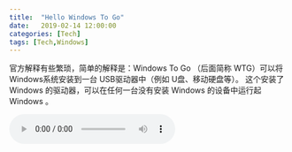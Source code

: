 ```yaml
---
title:  "Hello Windows To Go"
date:   2019-02-14 12:00:00
categories: [Tech]
tags: [Tech,Windows]
---
```


官方解释有些繁琐，简单的解释是：Windows To Go （后面简称 WTG）可以将 Windows系统安装到一台 USB驱动器中（例如 U盘、移动硬盘等）。
这个安装了 Windows 的驱动器，可以在任何一台没有安装 Windows 的设备中运行起 Windows 。

<audio controls="controls">
  <source src="/20210101_1.mp3" type="audio/mpeg">
</audio>
